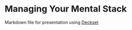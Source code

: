 # Managing Your Mental Stack

Markdown file for presentation using [Deckset](http://www.decksetapp.com/)

